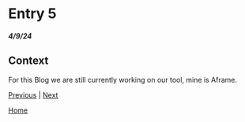 # Entry 5
##### 4/9/24

## Context
For this Blog we are still currently working on our tool, mine is Aframe. 
























[Previous](entry04.md) | [Next](entry06.md)

[Home](../README.md)
